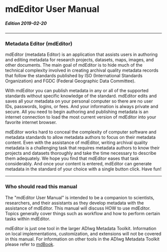 # mdEditor User Manual

##### Edition 2019-02-20

---

### Metadata Editor (mdEditor)

mdEditor (metadata Editor) is an application that assists users in authoring and editing metadata for research projects, datasets, maps, images, and other documents. The main goal of mdEditor is to hide much of the technical complexity involved in creating archival quality metadata records that follow the standards published by ISO (International Standards Organization) and FGDC (Federal Geographic Data Committee).

With mdEditor you can publish metadata in any or all of the supported standards without specific knowledge of the standard.  mdEditor edits and saves all your metadata on your personal computer so there are no user IDs, passwords, logins, or fees. And your information is always private and secure. All you need to begin authoring and publishing metadata is an internet connection to load the most current version of mdEditor into your favorite internet browser.

mdEditor works hard to conceal the complexity of computer software and metadata standards to allow metadata authors to focus on their metadata content. Even with the assistance of mdEditor, writing archival quality metadata is a challenging task that requires metadata authors to know their projects and datasets thoroughly and take the time necessary to describe them adequately. We hope you find that mdEditor eases that task considerably. And once your content is entered, mdEditor can generate metadata in the standard of your choice with a single button click. Have fun!

---

### Who should read this manual

The "mdEditor User Manual" is intended to be a companion to scientists, researchers, and their assistants as they develop metadata with the assistance of mdEditor. This manual will discuss HOW to use mdEditor. Topics generally cover things such as workflow and how to perform certain tasks within mdEditor.

mdEditor is just one tool in the larger ADIwg Metadata Toolkit. Information on local implementations, customization, and extensions will not be covered in this manual. For information on other tools in the ADIwg Metadata Toolkit please refer to [mdBook](https://legacy.gitbook.com/book/adiwg/mdbook/details).
